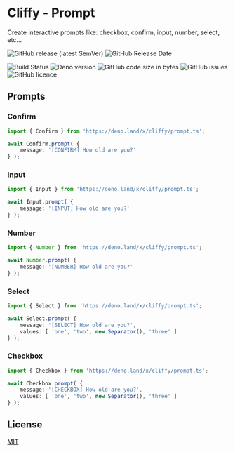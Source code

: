 # Cliffy - Prompt 

Create interactive prompts like: checkbox, confirm, input, number, select, etc...

![GitHub release (latest SemVer)](https://img.shields.io/github/v/release/c4spar/deno-cliffy?logo=github) ![GitHub Release Date](https://img.shields.io/github/release-date/c4spar/deno-cliffy?logo=github)

![Build Status](https://github.com/c4spar/deno-cliffy/workflows/ci/badge.svg?branch=master) ![Deno version](https://img.shields.io/badge/deno-v0.41.0|v0.40.0|v0.39.0-green?logo=deno) ![GitHub code size in bytes](https://img.shields.io/github/languages/code-size/c4spar/deno-cliffy?logo=github) ![GitHub issues](https://img.shields.io/github/issues/c4spar/deno-cliffy?logo=github) ![GitHub licence](https://img.shields.io/github/license/c4spar/deno-cliffy?logo=github)

## Prompts

### Confirm

```typescript
import { Confirm } from 'https://deno.land/x/cliffy/prompt.ts';

await Confirm.prompt( {
    message: '[CONFIRM] How old are you?'
} );
```

### Input

```typescript
import { Input } from 'https://deno.land/x/cliffy/prompt.ts';

await Input.prompt( {
    message: '[INPUT] How old are you?'
} );
```

### Number

```typescript
import { Number } from 'https://deno.land/x/cliffy/prompt.ts';

await Number.prompt( {
    message: '[NUMBER] How old are you?'
} );
```

### Select

```typescript
import { Select } from 'https://deno.land/x/cliffy/prompt.ts';

await Select.prompt( {
    message: '[SELECT] How old are you?',
    values: [ 'one', 'two', new Separator(), 'three' ]
} );
```

### Checkbox

```typescript
import { Checkbox } from 'https://deno.land/x/cliffy/prompt.ts';

await Checkbox.prompt( {
    message: '[CHECKBOX] How old are you?',
    values: [ 'one', 'two', new Separator(), 'three' ]
} );
```

## License

[MIT](LICENSE)
